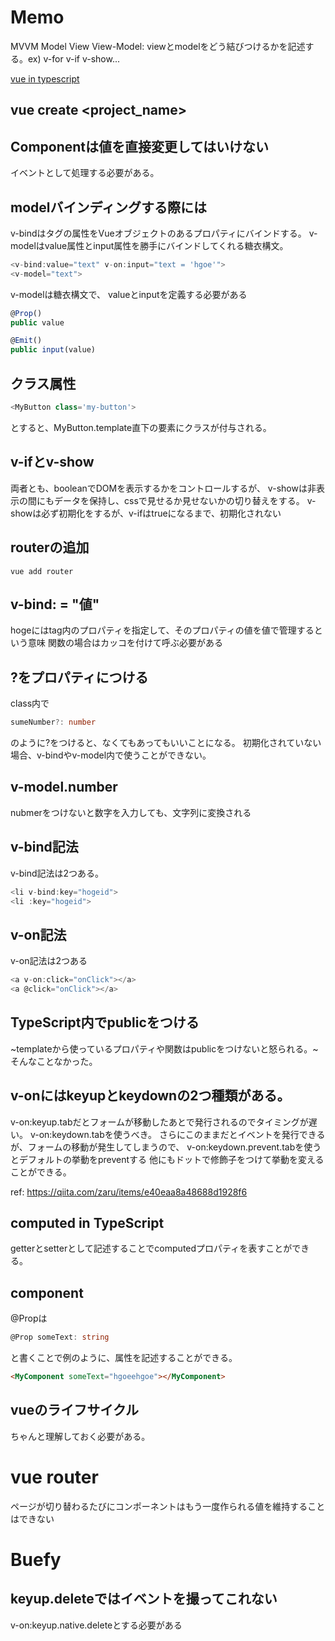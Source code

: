 # Memo
MVVM
Model
View
View-Model: viewとmodelをどう結びつけるかを記述する。ex) v-for v-if v-show...

[vue in typescript](https://blog.asial.co.jp/2019/05/07/TypeScript_%2B_Vue_js_の始め方)

## vue create <project_name>

## Componentは値を直接変更してはいけない
イベントとして処理する必要がある。

## modelバインディングする際には
v-bindはタグの属性をVueオブジェクトのあるプロパティにバインドする。
v-modelはvalue属性とinput属性を勝手にバインドしてくれる糖衣構文。
```ts
<v-bind:value="text" v-on:input="text = 'hgoe'">
<v-model="text">
```
v-modelは糖衣構文で、
valueとinputを定義する必要がある
```ts
@Prop()
public value

@Emit()
public input(value)
```
## クラス属性
```ts
<MyButton class='my-button'>
```
とすると、MyButton.template直下の要素にクラスが付与される。

## v-ifとv-show
両者とも、booleanでDOMを表示するかをコントロールするが、
v-showは非表示の間にもデータを保持し、cssで見せるか見せないかの切り替えをする。
v-showは必ず初期化をするが、v-ifはtrueになるまで、初期化されない

## routerの追加
`vue add router`

## v-bind:<hoge> = "値"
hogeにはtag内のプロパティを指定して、そのプロパティの値を値で管理するという意味
関数の場合はカッコを付けて呼ぶ必要がある

## ?をプロパティにつける
class内で
```ts
sumeNumber?: number
```
のように?をつけると、なくてもあってもいいことになる。
初期化されていない場合、v-bindやv-model内で使うことができない。

## v-model.number
nubmerをつけないと数字を入力しても、文字列に変換される

## v-bind記法
v-bind記法は2つある。
```ts
<li v-bind:key="hogeid">
<li :key="hogeid">
```

## v-on記法
v-on記法は2つある
```ts
<a v-on:click="onClick"></a>
<a @click="onClick"></a>
```

## TypeScript内でpublicをつける
~templateから使っているプロパティや関数はpublicをつけないと怒られる。~
そんなことなかった。

## v-onにはkeyupとkeydownの2つ種類がある。
v-on:keyup.tabだとフォームが移動したあとで発行されるのでタイミングが遅い。
v-on:keydown.tabを使うべき。
さらにこのままだとイベントを発行できるが、フォームの移動が発生してしまうので、
v-on:keydown.prevent.tabを使うとデフォルトの挙動をpreventする
他にもドットで修飾子をつけて挙動を変えることができる。

ref: <https://qiita.com/zaru/items/e40eaa8a48688d1928f6>

## computed in TypeScript
getterとsetterとして記述することでcomputedプロパティを表すことができる。

## component
@Propは
```ts
@Prop someText: string
```
と書くことで例のように、属性を記述することができる。
```html
<MyComponent someText="hgoeehgoe"></MyComponent>
```

## vueのライフサイクル
ちゃんと理解しておく必要がある。

# vue router
ページが切り替わるたびにコンポーネントはもう一度作られる値を維持することはできない

# Buefy

## keyup.deleteではイベントを撮ってこれない
v-on:keyup.native.deleteとする必要がある